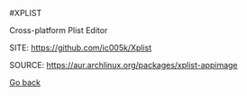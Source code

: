 #XPLIST

 Cross-platform Plist Editor

 SITE: https://github.com/ic005k/Xplist

 SOURCE: https://aur.archlinux.org/packages/xplist-appimage

 [Go back](https://portable-linux-apps.github.io/apps.html)

